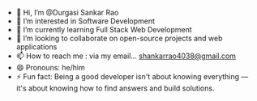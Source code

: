 - 👋 Hi, I’m @Durgasi Sankar Rao
- 👀 I’m interested in Software Development
- 🌱 I’m currently learning Full Stack Web Development
- 💞️ I’m looking to collaborate on open-source projects and web applications
- 📫 How to reach me : via my email... shankarrao4038@gmail.com
- 😄 Pronouns: he/him
- ⚡ Fun fact: Being a good developer isn't about knowing everything — it's about knowing how to find answers and build solutions.

<!---
DurgasiShankarRao/DurgasiShankarRao is a ✨ special ✨ repository because its `README.md` (this file) appears on your GitHub profile.
You can click the Preview link to take a look at your changes.
--->
